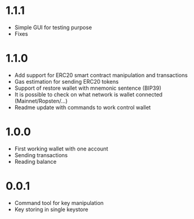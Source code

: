 # 1.1.1

* Simple GUI for testing purpose
* Fixes

# 1.1.0

* Add support for ERC20 smart contract manipulation and transactions
* Gas estimation for sending ERC20 tokens
* Support of restore wallet with mnemonic sentence (BIP39)
* It is possible to check on what network is wallet connected (Mainnet/Ropsten/...)
* Readme update with commands to work control wallet

# 1.0.0

* First working wallet with one account
* Sending transactions
* Reading balance

# 0.0.1

* Command tool for key manipulation
* Key storing in single keystore
